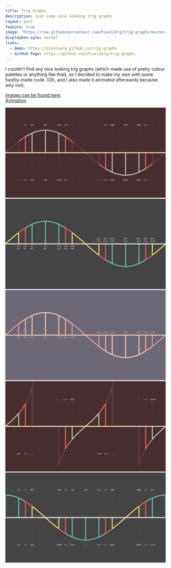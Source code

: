 ```yaml
---
title: Trig Graphs
description: Just some nice looking trig graphs
layout: post
feature: true
image: "https://raw.githubusercontent.com/PixelZerg/trig-graphs/master/out/sine-red.png"
displaybox-syle: normal
links:
  - Demo: https://pixelzerg.github.io/trig-graphs
  - GitHub Page: https://github.com/PixelZerg/trig-graphs
---
```


<style>
.content img{
    max-width: 100%;
}
</style>

I couldn't find any nice looking trig graphs (which made use of pretty colour palettes or anything like that), so I decided to make my own with some hastily-made code. (Oh, and I also made it animated afterwards because why not).

[Images can be found here](/out).<br>
[Animation](https://pixelzerg.github.io/trig-graphs/)

![](https://raw.githubusercontent.com/PixelZerg/trig-graphs/master/out/sine-red.png)
![](https://raw.githubusercontent.com/PixelZerg/trig-graphs/master/out/sine.png)
![](https://raw.githubusercontent.com/PixelZerg/trig-graphs/master/out/sine-pink-1.png)
![](https://raw.githubusercontent.com/PixelZerg/trig-graphs/master/out/tan-red.png)
![](https://raw.githubusercontent.com/PixelZerg/trig-graphs/master/out/cosine.png)